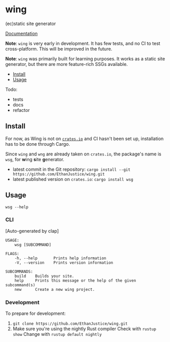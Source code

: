 # wing

(ec)static site generator

[Documentation](./docs/content/index.md)

**Note**: `wing` is very early in development. It has few tests, and no CI to test cross-platform. This will be improved in the future.

**Note**: `wing` was primarily built for learning purposes. It works as a static site generator, but there are more feature-rich SSGs available.

+ [Install](#install)
+ [Usage](#usage)

Todo:

+ tests
+ docs
+ refactor

## Install

For now, as Wing is not on [`crates.io`](https://crates.io/) and CI hasn't been set up, installation has to be done through Cargo.

Since `wing` and `wng` are already taken on `crates.io`, the package's name is `wsg`, for **w**ing **s**ite **g**enerator.

+ latest commit in the Git repository: `cargo install --git https://github.com/EthanJustice/wing.git`
+ latest published version on `crates.io`: `cargo install wsg`

## Usage

`wsg --help`

### CLI

[Auto-generated by clap]

```text
USAGE:
    wsg [SUBCOMMAND]

FLAGS:
    -h, --help       Prints help information
    -V, --version    Prints version information

SUBCOMMANDS:
    build    Builds your site.
    help     Prints this message or the help of the given subcommand(s)
    new      Create a new wing project.
```

### Development

To prepare for development:

1. `git clone https://github.com/EthanJustice/wing.git`
2. Make sure you're using the nightly Rust compiler
  Check with `rustup show`
  Change with `rustup default nightly`
